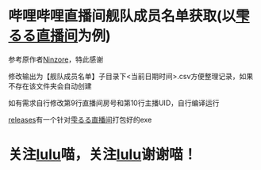 # 哔哩哔哩直播间舰队成员名单获取(以[雫るる直播间](https://space.bilibili.com/387636363)为例)
参考原作者[Ninzore](https://github.com/Ninzore/biliLiveGuard/)，特此感谢

修改输出为【舰队成员名单】子目录下<当前日期时间>.csv方便整理记录，如果不存在该文件夹会自动创建

如有需求自行修改第9行直播间房号和第10行主播UID，自行编译运行

[releases](https://github.com/le45tx1m/biliLiveGuard/releases)有一个针对[雫るる直播间](https://space.bilibili.com/387636363)打包好的exe

# 关注[lulu](https://space.bilibili.com/387636363)喵，关注[lulu](https://space.bilibili.com/387636363)谢谢喵！
